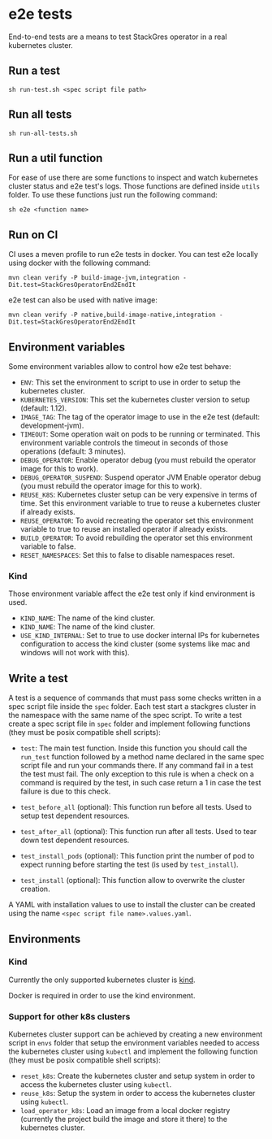 # e2e tests

End-to-end tests are a means to test StackGres operator in a real kubernetes cluster.

## Run a test

```
sh run-test.sh <spec script file path>
```

## Run all tests

```
sh run-all-tests.sh
```

## Run a util function

For ease of use there are some functions to inspect and watch kubernetes cluster status and e2e
 test's logs. Those functions are defined inside `utils` folder.
To use these functions just run the following command:

```
sh e2e <function name>
```

## Run on CI

CI uses a meven profile to run e2e tests in docker. You can test e2e locally using docker with the following command:

```
mvn clean verify -P build-image-jvm,integration -Dit.test=StackGresOperatorEnd2EndIt
```

e2e test can also be used with native image:

```
mvn clean verify -P native,build-image-native,integration -Dit.test=StackGresOperatorEnd2EndIt
```

## Environment variables

Some environment variables allow to control how e2e test behave:

* `ENV`: This set the environment to script to use in order to setup the kubernetes cluster.
* `KUBERNETES_VERSION`: This set the kubernetes cluster version to setup (default: 1.12).
* `IMAGE_TAG`: The tag of the operator image to use in the e2e test (default: development-jvm).
* `TIMEOUT`: Some operation wait on pods to be running or terminated. This environment variable controls the timeout in seconds of those operations (default: 3 minutes).
* `DEBUG_OPERATOR`: Enable operator debug (you must rebuild the operator image for this to work).
* `DEBUG_OPERATOR_SUSPEND`: Suspend operator JVM Enable operator debug (you must rebuild the operator image for this to work).
* `REUSE_K8S`: Kubernetes cluster setup can be very expensive in terms of time. Set this environment variable to true to reuse a kubernetes cluster if already exists.
* `REUSE_OPERATOR`: To avoid recreating the operator set this environment variable to true to reuse an installed operator if already exists.
* `BUILD_OPERATOR`: To avoid rebuilding the operator set this environment variable to false.
* `RESET_NAMESPACES`: Set this to false to disable namespaces reset.

### Kind

Those environment variable affect the e2e test only if kind environment is used.

* `KIND_NAME`: The name of the kind cluster.
* `KIND_NAME`: The name of the kind cluster.
* `USE_KIND_INTERNAL`: Set to true to use docker internal IPs for kubernetes configuration to access the kind cluster (some systems like mac and windows will not work with this).

## Write a test

A test is a sequence of commands that must pass some checks written in a spec script file inside the `spec` folder.
Each test start a stackgres cluster in the namespace with the same name of the spec script.
To write a test create a spec script file in `spec` folder and implement following functions (they must be posix 
 compatible shell scripts):

* `test`: The main test function. Inside this function you should call the `run_test` function followed by a method
 name declared in the same spec script file and run your commands there. If any command fail in a test the test must
 fail. The only exception to this rule is when a check on a command is required by the test, in such case return a 1
 in case the test failure is due to this check.

* `test_before_all` (optional): This function run before all tests. Used to setup test dependent resources.

* `test_after_all` (optional): This function run after all tests. Used to tear down test dependent resources.

* `test_install_pods` (optional): This function print the number of pod to expect running before starting the test
 (is used by `test_install`).

* `test_install` (optional): This function allow to overwrite the cluster creation.

A YAML with installation values to use to install the cluster can be created using the name `<spec script file name>.values.yaml`.

## Environments

### Kind

Currently the only supported kubernetes cluster is [kind](https://kind.sigs.k8s.io/).

Docker is required in order to use the kind environment.

### Support for other k8s clusters

Kubernetes cluster support can be achieved by creating a new environment script in
 `envs` folder that setup the environment variables needed to access the kubernetes 
 cluster using `kubectl` and implement the following function (they must be posix 
 compatible shell scripts):

* `reset_k8s`: Create the kubernetes cluster and setup system in order to access
 the kubernetes cluster using `kubectl`.
* `reuse_k8s`: Setup the system in order to access the kubernetes cluster using
 `kubectl`.
* `load_operator_k8s`: Load an image from a local docker registry (currently the
 project build the image and store it there) to the kubernetes cluster.
